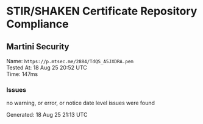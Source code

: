 # STIR/SHAKEN Certificate Repository Compliance

## Martini Security

Name: `https://p.mtsec.me/2884/TdQS_A5JXDRA.pem`\
Tested At: 18 Aug 25 20:52 UTC\
Time: 147ms

### Issues

no warning, or error, or notice date level issues were found

Generated: 18 Aug 25 21:13 UTC